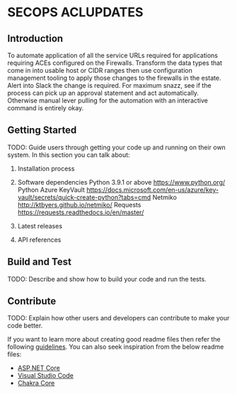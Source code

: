 # SECOPS ACLUPDATES

## Introduction

To automate application of all the service URLs required for applications requiring 
ACEs configured on the Firewalls.
Transform the data types that come in into usable host or CIDR ranges then use 
configuration management tooling to apply those changes to the firewalls in the 
estate.
Alert into Slack the change is required. For maximum snazz, see if the process can pick up an approval statement and act 
automatically. Otherwise manual lever pulling for the automation with an interactive command is entirely okay.  

## Getting Started

TODO: Guide users through getting your code up and running on their own system. In this section you can talk about:

1. Installation process
2. Software dependencies
    Python 3.9.1 or above <https://www.python.org/>
    Python Azure KeyVault <https://docs.microsoft.com/en-us/azure/key-vault/secrets/quick-create-python?tabs=cmd>
    Netmiko <http://ktbyers.github.io/netmiko/>
    Requests <https://requests.readthedocs.io/en/master/>

3. Latest releases
4. API references

## Build and Test

TODO: Describe and show how to build your code and run the tests.

## Contribute

TODO: Explain how other users and developers can contribute to make your code better. 

If you want to learn more about creating good readme files then refer the following [guidelines](https://docs.microsoft.com/en-us/azure/devops/repos/git/create-a-readme?view=azure-devops). You can also seek inspiration from the below readme files:
- [ASP.NET Core](https://github.com/aspnet/Home)
- [Visual Studio Code](https://github.com/Microsoft/vscode)
- [Chakra Core](https://github.com/Microsoft/ChakraCore)
